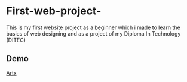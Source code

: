 # First-web-project-
This is my first website project as a beginner which i made to learn the basics of web designing and as a project of my Diploma In Technology (DITEC)

## Demo
[Artx](https://artx.cf/assessts/webpages/)
